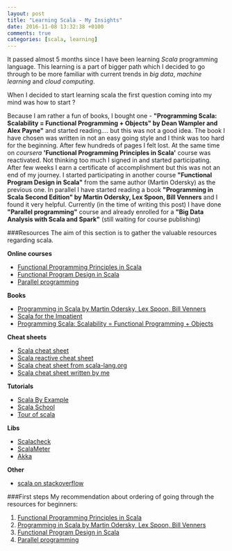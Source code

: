 ```yaml
---
layout: post
title: "Learning Scala - My Insights"
date: 2016-11-08 13:32:38 +0100
comments: true
categories: [scala, learning] 
---
```


It passed almost 5 months since I have been learning *Scala* programming language. This learning is a part of bigger 
path which I decided to go through to be more familiar with current trends in *big data*, *machine learning* and 
*cloud computing*. 
 
When I decided to start learning scala the first question coming into my mind was how to start ? 

Because I am rather a fun of books, I bought one - __"Programming Scala: Scalability = Functional Programming + Objects" 
by Dean Wampler and Alex Payne"__ and started reading.... but this was not a good idea. The book I have chosen was 
written in not an easy going style and I think was too hard for the beginning. After few hundreds of pages I felt lost.
At the same time on *coursera* __'Functional Programming Principles in Scala'__ course was reactivated.
Not thinking too much I signed in and started participating. After few weeks I earn a certificate of accomplishment 
but this was not an end of my journey. I started participating in another course 
__"Functional Program Design in Scala"__ from the same author (Martin Odersky) as the previous one. In parallel I have 
started reading a book __"Programming in Scala Second Edition" by Martin Odersky, Lex Spoon, Bill Venners__ 
and I found it very helpful. Currently (in the time of writing this post) I have done __"Parallel programming"__ 
course and already enrolled for a __"Big Data Analysis with Scala and Spark"__ (still waiting for course publishing)

###Resources
The aim of this section is to gather the valuable resources regarding scala.

**Online courses**

* [Functional Programming Principles in Scala](https://www.coursera.org/learn/progfun1)
* [Functional Program Design in Scala](https://www.coursera.org/learn/progfun2)
* [Parallel programming](https://www.coursera.org/learn/parprog1)

**Books**

* [Programming in Scala by Martin Odersky, Lex Spoon, Bill Venners](http://www.goodreads.com/book/show/5680904-programming-in-scala)
* [Scala for the Impatient](https://www.goodreads.com/book/show/11335855-scala-for-the-impatient)
* [Programming Scala: Scalability = Functional Programming + Objects](https://www.goodreads.com/book/show/22491889-programming-scala)

**Cheat sheets**

* [Scala cheat sheet](https://www.coursera.org/learn/progfun2/supplement/BDqfw/cheat-sheet)
* [Scala reactive cheat sheet](https://www.coursera.org/learn/progfun2/supplement/H8MtC/reactive-cheat-sheet)
* [Scala cheat sheet from scala-lang.org](http://docs.scala-lang.org/cheatsheets/)
* [Scala cheat sheet written by me](https://gist.github.com/ssledz/c1c1ae9b9401d8c2455ae01d9045b2d5)

**Tutorials**

* [Scala By Example](http://www.scala-lang.org/docu/files/ScalaByExample.pdf)
* [Scala School](https://twitter.github.io/scala_school/index.html)
* [Tour of scala](http://docs.scala-lang.org/tutorials/tour/tour-of-scala.html)

**Libs**

* [Scalacheck](https://github.com/rickynils/scalacheck/blob/master/doc/UserGuide.md)
* [ScalaMeter](https://scalameter.github.io/)
* [Akka](http://akka.io/docs/)

**Other**

* [scala on stackoverflow](http://stackoverflow.com/tags/scala/info)


###First steps
My recommendation about ordering of going through the resources for beginners:

1. [Functional Programming Principles in Scala](https://www.coursera.org/learn/progfun1)
2. [Programming in Scala by Martin Odersky, Lex Spoon, Bill Venners](http://www.goodreads.com/book/show/5680904-programming-in-scala)
3. [Functional Program Design in Scala](https://www.coursera.org/learn/progfun2)
4. [Parallel programming](https://www.coursera.org/learn/parprog1)
